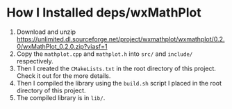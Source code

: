 # How I Installed deps/wxMathPlot

1. Download and unzip https://unlimited.dl.sourceforge.net/project/wxmathplot/wxmathplot/0.2.0/wxMathPlot_0.2.0.zip?viasf=1
1. Copy the `mathplot.cpp` and `mathplot.h` into `src/` and `include/` respectively.
1. Then I created the `CMakeLists.txt` in the root directory of this project. Check it out for the more details.
1. Then I compiled the library using the `build.sh` script I placed in the root directory of this project.
1. The compiled library is in `lib/`.